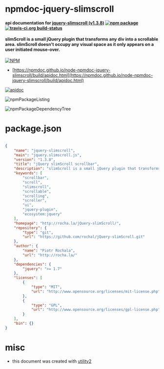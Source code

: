 # npmdoc-jquery-slimscroll

#### api documentation for  [jquery-slimscroll (v1.3.8)](http://rocha.la/jQuery-slimScroll/)  [![npm package](https://img.shields.io/npm/v/npmdoc-jquery-slimscroll.svg?style=flat-square)](https://www.npmjs.org/package/npmdoc-jquery-slimscroll) [![travis-ci.org build-status](https://api.travis-ci.org/npmdoc/node-npmdoc-jquery-slimscroll.svg)](https://travis-ci.org/npmdoc/node-npmdoc-jquery-slimscroll)

#### slimScroll is a small jQuery plugin that transforms any div into a scrollable area. slimScroll doesn't occupy any visual space as it only appears on a user initiated mouse-over.

[![NPM](https://nodei.co/npm/jquery-slimscroll.png?downloads=true&downloadRank=true&stars=true)](https://www.npmjs.com/package/jquery-slimscroll)

- [https://npmdoc.github.io/node-npmdoc-jquery-slimscroll/build/apidoc.html](https://npmdoc.github.io/node-npmdoc-jquery-slimscroll/build/apidoc.html)

[![apidoc](https://npmdoc.github.io/node-npmdoc-jquery-slimscroll/build/screenCapture.buildCi.browser.%252Ftmp%252Fbuild%252Fapidoc.html.png)](https://npmdoc.github.io/node-npmdoc-jquery-slimscroll/build/apidoc.html)

![npmPackageListing](https://npmdoc.github.io/node-npmdoc-jquery-slimscroll/build/screenCapture.npmPackageListing.svg)

![npmPackageDependencyTree](https://npmdoc.github.io/node-npmdoc-jquery-slimscroll/build/screenCapture.npmPackageDependencyTree.svg)



# package.json

```json

{
    "name": "jquery-slimscroll",
    "main": "jquery.slimscroll.js",
    "version": "1.3.8",
    "title": "jQuery slimScroll scrollbar",
    "description": "slimScroll is a small jQuery plugin that transforms any div into a scrollable area. slimScroll doesn't occupy any visual space as it only appears on a user initiated mouse-over.",
    "keywords": [
        "scrollbar",
        "scroll",
        "slimscroll",
        "scrollable",
        "scrolling",
        "scroller",
        "ui",
        "jquery-plugin",
        "ecosystem:jquery"
    ],
    "homepage": "http://rocha.la/jQuery-slimScroll/",
    "repository": {
        "type": "git",
        "url": "https://github.com/rochal/jQuery-slimScroll.git"
    },
    "author": {
        "name": "Piotr Rochala",
        "url": "http://rocha.la/"
    },
    "dependencies": {
        "jquery": ">= 1.7"
    },
    "licenses": [
        {
            "type": "MIT",
            "url": "http://www.opensource.org/licenses/mit-license.php"
        },
        {
            "type": "GPL",
            "url": "http://www.opensource.org/licenses/gpl-license.php"
        }
    ],
    "bin": {}
}
```



# misc
- this document was created with [utility2](https://github.com/kaizhu256/node-utility2)
